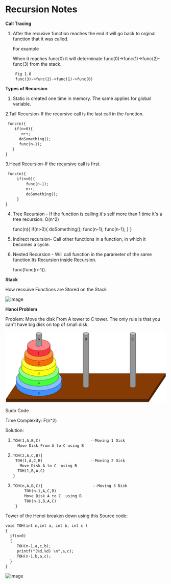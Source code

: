 
Recursion Notes
================

**Call Tracing** 

1. After the recusive function reaches the end it will go back to orginal function that it was called. 
  
   For example 
   
   When it reaches func(0) it will determinate func(0)->func(1)->func(2)-func(3) from the stack.  

        Fig 1.0
        func(3)->func(2)->func(1)->func(0)
  
 
**Types of Recursion**
 
1. Static is created one time in memory. The same applies for 
   global variable.

2.Tail Recursion-If the recursive call is the last call in the function.

     func(n){
        if(n>0){
           n++;
          doSomething();
          func(n-1);
       }
    }

  
3.Head Recursion-If the recursive call is first.
  
     func(n){
         if(n>0){
             func(n-1);
             n++;
             doSomething();
         }
    } 


   4. Tree Recursion - If the function is calling it's self more than 1 time it's a tree recursion. O(n^2)

        func(n){
           if(n>0){
              doSomething();
              func(n-1);
              func(n-1);
            }
         } 


   5. Indirect recursion- Call other functions in a function, in which it becomes a cycle. 
   
   
   6. Nested Recursion - Will call function in the parameter of the same function.Its Recursion inside Recursion. 
        
      func(func(n-1)).
  

  
  **Stack**
  
  How recsuive Functions are Stored on the Stack
  
  ![image](https://user-images.githubusercontent.com/4705770/153945095-ef9def62-5c0c-4073-9079-ec088536fb50.png)


   
   
   
**Hanoi Problem**

 Problem: Move the disk From A tower to C tower. The only rule is that you can't have big disk on top of small disk. 
 
 

![image](https://github.com/selvadurai/DSA-Using-C/blob/main/Recursion/Images/5b5fb2670c9a185b2666637461e40c805fcc9ea5.png)


Sudo Code

Time Complexity: F(n^2) 

Solution:

  1.     TOH(1,A,B,C)                      --Moving 1 Disk
           Move Disk From A to C using B 
  
  2.     TOH(2,A,C,B){ 
          TOH(1,A,C,B)                     --Moving 2 Disk  
            Move Disk A to C  using B      
           TOH(1,B,A,C)
         }  
            
  3.     TOH(n,A,B,C){                      --Moving 3 Disk
              TOH(n-1,A,C,B)                      
              Move Disk A to C  using B      
              TOH(n-1,B,A,C)
          }
          
Tower of the Henoi breaken down using this Source code:

    void TOH(int n,int a, int b, int c )    
    {
      if(n>0)
      {
         TOH(n-1,a,c,b);
         printf("(%d,%d) \n",a,c);
         TOH(n-1,b,a,c);
      } 	   
    }

![image](https://user-images.githubusercontent.com/4705770/154175041-18778d6a-8915-459a-9993-3d33994dc677.png)

